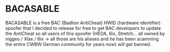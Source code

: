 # BACASABLE

BACASABLE is a free BAC (Badlion AntiCheat) HWID (hardware identifier) spoofer that I decided to release for free to get BAC developers to update the AntiCheat so all users of this spoofer (HEDA, 6ix, Stretch... all owned by niggeo / Xlax / 6ix -> all those are his aliases and he has been scamming the entire CWBW German community for years now) will get banned.
